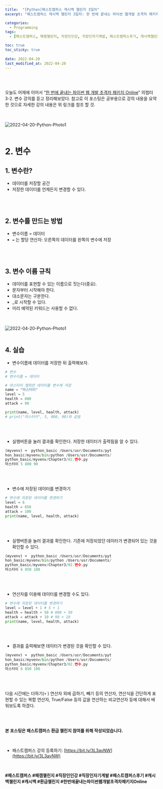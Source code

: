 ```yaml
---
title:  "[Python]패스트캠퍼스 캐시백 챌린지 3일차"
excerpt: "패스트캠퍼스 캐시백 챌린지 3일차: 한 번에 끝내는 파이썬 웹개발 초격차 패키지 Online"

categories:
  - Programming
tags:
  - [패스트캠퍼스, 패캠챌린지, 직장인인강, 직장인자기계발, 패스트캠퍼스후기, 캐시백챌린지, 캐시백, 환급챌린지, 한번에끝내는파이썬웹개발초격차패키지Online]

toc: true
toc_sticky: true
 
date: 2022-04-20
last_modified_at: 2022-04-20
---
```


<br/><br/>

오늘도 어제에 이어서 “[한 번에 끝내는 파이썬 웹 개발 초격차 패키지 Online](https://fastcampus.co.kr/dev_online_pyweb)” 의챕터 3-2. 변수 강의를 듣고 정리해보았다. 참고로 이 포스팅은 공부용으로 강의 내용을 요약한 것으로 자세한 강의 내용은 위 링크를 참조 할 것.

<br/><br/>
![2022-04-20-Python-Photo1](/assets/images/2022-04-20-Python-Photo/2022-04-20-Python-Photo1.jpg)
<br/><br/>

# 2. 변수

## 1. 변수란?

- 데이터를 저장할 공간
- 저장한 데이터를 언제든지 변경할 수 있다.

<br/><br/>

## 2. 변수를 만드는 방법

- 변수이름 = 데이터
- `=` 는 할당 연산자: 오른쪽의 데이터를 왼쪽의 변수에 저장

<br/><br/>

## 3. 변수 이름 규칙

- 데이터를 표현할 수 있는 이름으로 짓는다(중요).
- 문자부터 시작해야 한다.
- 대소문자는 구분한다.
- _로 시작할 수 있다.
- 미리 예약된 키워드는 사용할 수 없다.

<br/><br/>
![2022-04-20-Python-Photo1](/assets/images/2022-04-20-Python-Photo/2022-04-20-Python-Photo2.jpg)
<br/><br/>
## 4. 실습

- 변수이름에 데이터를 저장한 뒤 출력해보자.

```python
# 변수
# 변수이름 = 데이터

# 마스터이 챔피언 데이터를 변수에 저장
name = "마스터이"
level = 5
health = 800
attack = 90

print(name, level, health, attack)
# print("마스터이", 5, 800, 90)와 같음
```

<br/><br/>

- 실행버튼을 눌러 결과를 확인한다. 저장한 데이터가 출력됨을 알 수 있다.

```python
(myvenv) ➜  python_basic /Users/usr/Documents/pyt
hon_basic/myvenv/bin/python /Users/usr/Documents/
python_basic/myvenv/Chapter3/02.변수.py
마스터이 5 800 90
```

<br/><br/>

- 변수에 저장된 데이터를 변경하기

```python
# 변수에 저장된 데이터를 변경하기
level = 6
health = 850
attack = 100
print(name, level, health, attack)
```

<br/><br/>

- 실행버튼을 눌러 결과를 확인한다. 기존에 저장되었던 데이터가 변경되어 있는 것을 확인할 수 있다.

```python
(myvenv) ➜  python_basic /Users/usr/Documents/pyt
hon_basic/myvenv/bin/python /Users/usr/Documents/
python_basic/myvenv/Chapter3/02.변수.py
마스터이 6 850 100
```

<br/><br/>

- 연산자를 이용해 데이터를 변경할 수도 있다.

```python
# 변수에 저장된 데이터를 변경하기
level = level + 1 # 5 + 1
health = health + 50 # 800 + 50
attack = attack + 10 # 90 + 10
print(name, level, health, attack)
```

<br/><br/>

- 결과를 출력해보면 데이터가 변경된 것을 확인할 수 있다.

```python
(myvenv) ➜  python_basic /Users/usr/Documents/pyt
hon_basic/myvenv/bin/python /Users/usr/Documents/
python_basic/myvenv/Chapter3/02.변수.py
마스터이 6 850 100
```

<br/><br/>

다음 시간에는 더하기(`+` ) 연산자 외에 곱하기, 빼기 등의 연산자, 연산식을 간단하게 표현할 수 있는 복합 연산자, True/False 등의 값을 연산하는 비교연산자 등에 대해서 배워보도록 하겠다.

<br/><br/>

**본 포스팅은 패스트캠퍼스 환급 챌린지 참여를 위해 작성되었습니다.**

<br/>

- 패스트캠퍼스 강의 등록하기: [https://bit.ly/3L3avNW](https://bit.ly/3L3avNW)

<br/>

**#패스트캠퍼스 #패캠챌린지 #직장인인강 #직장인자기계발 #패스트캠퍼스후기 #캐시백챌린지 #캐시백 #환급챌린지 #한번에끝내는파이썬웹개발초격차패키지Online**
